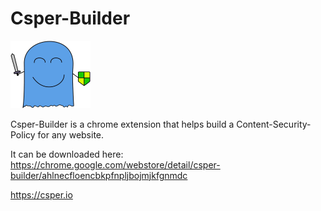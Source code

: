 # Csper-Builder

<img src="/src/assets/csper.webp" width="128">

Csper-Builder is a chrome extension that helps build a Content-Security-Policy for any website. 

It can be downloaded here:
https://chrome.google.com/webstore/detail/csper-builder/ahlnecfloencbkpfnpljbojmjkfgnmdc

https://csper.io

